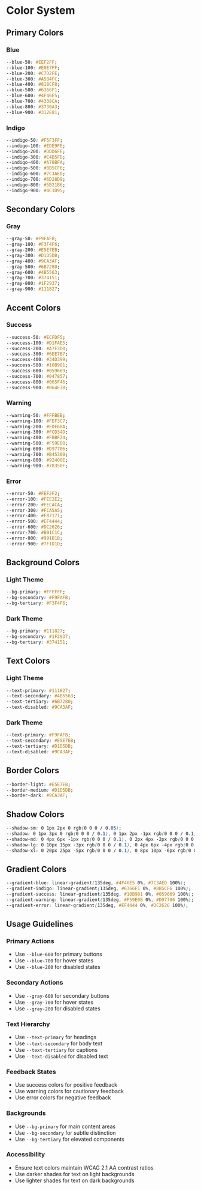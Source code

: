 # Color System

## Primary Colors

### Blue
```css
--blue-50: #EEF2FF;
--blue-100: #E0E7FF;
--blue-200: #C7D2FE;
--blue-300: #A5B4FC;
--blue-400: #818CF8;
--blue-500: #6366F1;
--blue-600: #4F46E5;
--blue-700: #4338CA;
--blue-800: #3730A3;
--blue-900: #312E81;
```

### Indigo
```css
--indigo-50: #F5F3FF;
--indigo-100: #EDE9FE;
--indigo-200: #DDD6FE;
--indigo-300: #C4B5FD;
--indigo-400: #A78BFA;
--indigo-500: #8B5CF6;
--indigo-600: #7C3AED;
--indigo-700: #6D28D9;
--indigo-800: #5B21B6;
--indigo-900: #4C1D95;
```

## Secondary Colors

### Gray
```css
--gray-50: #F9FAFB;
--gray-100: #F3F4F6;
--gray-200: #E5E7EB;
--gray-300: #D1D5DB;
--gray-400: #9CA3AF;
--gray-500: #6B7280;
--gray-600: #4B5563;
--gray-700: #374151;
--gray-800: #1F2937;
--gray-900: #111827;
```

## Accent Colors

### Success
```css
--success-50: #ECFDF5;
--success-100: #D1FAE5;
--success-200: #A7F3D0;
--success-300: #6EE7B7;
--success-400: #34D399;
--success-500: #10B981;
--success-600: #059669;
--success-700: #047857;
--success-800: #065F46;
--success-900: #064E3B;
```

### Warning
```css
--warning-50: #FFFBEB;
--warning-100: #FEF3C7;
--warning-200: #FDE68A;
--warning-300: #FCD34D;
--warning-400: #FBBF24;
--warning-500: #F59E0B;
--warning-600: #D97706;
--warning-700: #B45309;
--warning-800: #92400E;
--warning-900: #78350F;
```

### Error
```css
--error-50: #FEF2F2;
--error-100: #FEE2E2;
--error-200: #FECACA;
--error-300: #FCA5A5;
--error-400: #F87171;
--error-500: #EF4444;
--error-600: #DC2626;
--error-700: #B91C1C;
--error-800: #991B1B;
--error-900: #7F1D1D;
```

## Background Colors

### Light Theme
```css
--bg-primary: #FFFFFF;
--bg-secondary: #F9FAFB;
--bg-tertiary: #F3F4F6;
```

### Dark Theme
```css
--bg-primary: #111827;
--bg-secondary: #1F2937;
--bg-tertiary: #374151;
```

## Text Colors

### Light Theme
```css
--text-primary: #111827;
--text-secondary: #4B5563;
--text-tertiary: #6B7280;
--text-disabled: #9CA3AF;
```

### Dark Theme
```css
--text-primary: #F9FAFB;
--text-secondary: #E5E7EB;
--text-tertiary: #D1D5DB;
--text-disabled: #9CA3AF;
```

## Border Colors
```css
--border-light: #E5E7EB;
--border-medium: #D1D5DB;
--border-dark: #9CA3AF;
```

## Shadow Colors
```css
--shadow-sm: 0 1px 2px 0 rgb(0 0 0 / 0.05);
--shadow: 0 1px 3px 0 rgb(0 0 0 / 0.1), 0 1px 2px -1px rgb(0 0 0 / 0.1);
--shadow-md: 0 4px 6px -1px rgb(0 0 0 / 0.1), 0 2px 4px -2px rgb(0 0 0 / 0.1);
--shadow-lg: 0 10px 15px -3px rgb(0 0 0 / 0.1), 0 4px 6px -4px rgb(0 0 0 / 0.1);
--shadow-xl: 0 20px 25px -5px rgb(0 0 0 / 0.1), 0 8px 10px -6px rgb(0 0 0 / 0.1);
```

## Gradient Colors
```css
--gradient-blue: linear-gradient(135deg, #4F46E5 0%, #7C3AED 100%);
--gradient-indigo: linear-gradient(135deg, #6366F1 0%, #8B5CF6 100%);
--gradient-success: linear-gradient(135deg, #10B981 0%, #059669 100%);
--gradient-warning: linear-gradient(135deg, #F59E0B 0%, #D97706 100%);
--gradient-error: linear-gradient(135deg, #EF4444 0%, #DC2626 100%);
```

## Usage Guidelines

### Primary Actions
- Use `--blue-600` for primary buttons
- Use `--blue-700` for hover states
- Use `--blue-200` for disabled states

### Secondary Actions
- Use `--gray-600` for secondary buttons
- Use `--gray-700` for hover states
- Use `--gray-200` for disabled states

### Text Hierarchy
- Use `--text-primary` for headings
- Use `--text-secondary` for body text
- Use `--text-tertiary` for captions
- Use `--text-disabled` for disabled text

### Feedback States
- Use success colors for positive feedback
- Use warning colors for cautionary feedback
- Use error colors for negative feedback

### Backgrounds
- Use `--bg-primary` for main content areas
- Use `--bg-secondary` for subtle distinction
- Use `--bg-tertiary` for elevated components

### Accessibility
- Ensure text colors maintain WCAG 2.1 AA contrast ratios
- Use darker shades for text on light backgrounds
- Use lighter shades for text on dark backgrounds